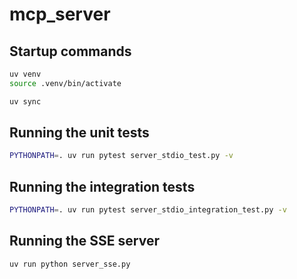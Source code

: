 # mcp_server

## Startup commands
```sh
uv venv
source .venv/bin/activate

uv sync
```

## Running the unit tests
```sh
PYTHONPATH=. uv run pytest server_stdio_test.py -v
```

## Running the integration tests
```sh
PYTHONPATH=. uv run pytest server_stdio_integration_test.py -v
```

## Running the SSE server
```sh
uv run python server_sse.py
```
